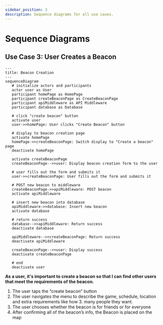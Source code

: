```yaml
---
sidebar_position: 3
description: Sequence diagrams for all use cases.
---
```


# Sequence Diagrams

## Use Case 3: User Creates a Beacon
```mermaid
---
title: Beacon Creation
---
sequenceDiagram
   # initialize actors and participants
   actor user as User
   participant homePage as HomePage
   participant createBeaconPage as CreateBeaconPage
   participant apiMiddleware as API Middleware
   participant database as Database
   
   # click "create beacon" button
   activate user
   user->>homePage: User clicks "Create Beacon" button

   # display to beacon creation page
   activate homePage
   homePage->>createBeaconPage: Switch display to "Create a beacon" page
   deactivate homePage
   
   activate createBeaconPage
   createBeaconPage-->>user: Display beacon creation form to the user
   
   # user fills out the form and submits it
   user->>createBeaconPage: User fills out the form and submits it

   # POST new beacon to middleware
   createBeaconPage->>apiMiddleware: POST beacon
   activate apiMiddleware
   
   # insert new beacon into database
   apiMiddleware->>database: Insert new beacon
   activate database

   # return success
   database-->>apiMiddleware: Return success
   deactivate database

   apiMiddleware-->>createBeaconPage: Return success
   deactivate apiMiddleware

   createBeaconPage-->>user: Display success
   deactivate createBeaconPage

   # end
   deactivate user
```

**As a user, it's important to create a beacon so that I can find other users that meet the requirements of the beacon.**

1. The user taps the “create beacon” button
2. The user navigates the menu to describe the game, schedule, location and extra requirements like how 3. many people they want.
3. The user chooses whether the beacon is for friends or for everyone
4. After confirming all of the beacon’s info, the Beacon is placed on the map
